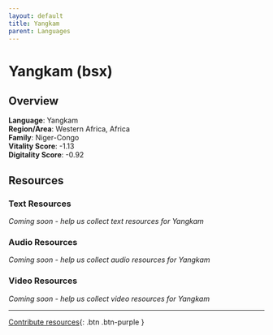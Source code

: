 ```yaml
---
layout: default
title: Yangkam
parent: Languages
---
```


# Yangkam (bsx)

## Overview

**Language**: Yangkam  
**Region/Area**: Western Africa, Africa  
**Family**: Niger-Congo  
**Vitality Score**: -1.13  
**Digitality Score**: -0.92  

## Resources

### Text Resources
*Coming soon - help us collect text resources for Yangkam*

### Audio Resources
*Coming soon - help us collect audio resources for Yangkam*

### Video Resources
*Coming soon - help us collect video resources for Yangkam*

---

[Contribute resources](https://fairtrain.github.io/){: .btn .btn-purple }
